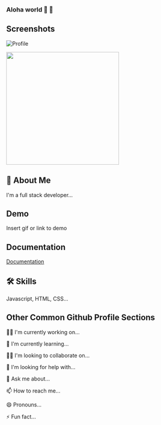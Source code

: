 ### Aloha world 🌺 👋 


## Screenshots

![Profile](https://via.placeholder.com/468x300?text=App+Screenshot+Here)

<img src="profile" width=300 align=0 >

## 🚀 About Me
I'm a full stack developer...


## Demo

Insert gif or link to demo


## Documentation

[Documentation](https://linktodocumentation)


## 🛠 Skills
Javascript, HTML, CSS...


## Other Common Github Profile Sections
👩‍💻 I'm currently working on...

🧠 I'm currently learning...

👯‍♀️ I'm looking to collaborate on...

🤔 I'm looking for help with...

💬 Ask me about...

📫 How to reach me...

😄 Pronouns...

⚡️ Fun fact...



